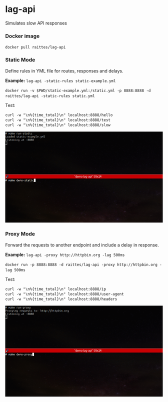 # lag-api
Simulates slow API responses


### Docker image
`docker pull raittes/lag-api`


### Static Mode
Define rules in YML file for routes, responses and delays.

**Example:** `lag-api -static-rules static-example.yml`

`docker run -v $PWD/static-example.yml:/static.yml -p 8888:8888 -d raittes/lag-api -static-rules static.yml`

Test: 
```
curl -w "\n%{time_total}\n" localhost:8888/hello
curl -w "\n%{time_total}\n" localhost:8888/test
curl -w "\n%{time_total}\n" localhost:8888/slow
```

![demo-static](https://github.com/raittes/lag-api/blob/master/img/demo-static.gif)

### Proxy Mode
Forward the requests to another endpoint and include a delay in response.

**Example:** `lag-api -proxy http://httpbin.org -lag 500ms`

`docker run -p 8888:8888 -d raittes/lag-api -proxy http://httpbin.org -lag 500ms`

Test:
```
curl -w "\n%{time_total}\n" localhost:8888/ip
curl -w "\n%{time_total}\n" localhost:8888/user-agent
curl -w "\n%{time_total}\n" localhost:8888/headers
```

![demo-proxy](https://github.com/raittes/lag-api/blob/master/img/demo-proxy.gif)
